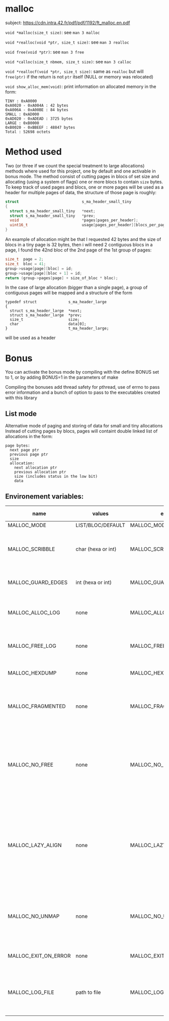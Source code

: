 # malloc

subject: https://cdn.intra.42.fr/pdf/pdf/1192/ft_malloc.en.pdf

``void *malloc(size_t size)``: see ``man 3 malloc``

``void *realloc(void *ptr, size_t size)``: see ``man 3 realloc``

``void free(void *ptr)``: see ``man 3 free``

``void *calloc(size_t nbmem, size_t size)``: see ``man 3 calloc``

``void *reallocf(void *ptr, size_t size)``: same as ``realloc`` but will ``free(ptr)`` if the return is not ``ptr`` itself (NULL or memory was relocated)

``void show_alloc_mem(void)``: print information on allocated memory in the form:
```
TINY : 0xA0000
0xA0020 - 0xA004A : 42 bytes
0xA006A - 0xA00BE : 84 bytes
SMALL : 0xAD000
0xAD020 - 0xADEAD : 3725 bytes
LARGE : 0xB0000
0xB0020 - 0xBBEEF : 48847 bytes
Total : 52698 octets
```

# Method used
Two (or three if we count the special treatment to large allocations) methods where used for this project, one by default and one activable in bonus mode.
The method consist of cutting pages in blocs of set size and allocating (using a system of flags) one or more blocs to contain ``size`` bytes.
To keep track of used pages and blocs, one or more pages will be used as a header for multiple pages of data, the structure of those page is roughly:
```c
struct                            s_ma_header_small_tiny
{
  struct s_ma_header_small_tiny   *next;
  struct s_ma_header_small_tiny   *prev;
  void                            *pages[pages_per_header];
  uint16_t                        usage[pages_per_header][blocs_per_page];
}
```
An example of allocation might be that I requested 42 bytes and the size of blocs in a tiny page is 32 bytes, then i will need 2 contiguous blocs in a page, I found the 42nd bloc of the 2nd page of the 1st group of pages:
```c
size_t  page = 2;
size_t  bloc = 41;
group->usage[page][bloc] = id;
group->usage[page][bloc + 1] = id;
return (group->pages[page] + size_of_bloc * bloc);
```
In the case of large allocation (bigger than a single page), a group of contiguous pages will be mapped and a structure of the form
```
typedef struct              s_ma_header_large
{
  struct s_ma_header_large  *next;
  struct s_ma_header_large  *prev;
  size_t                    size;
  char                      data[0];
}                           t_ma_header_large;
```
will be used as a header

# Bonus
You can activate the bonus mode by compiling with the define BONUS set to 1, or by adding BONUS=1 in the parameters of make

Compiling the bonuses add thread safety for pthread, use of errno to pass error information and a bunch of option to pass to the executables created with this library

## List mode
Alternative mode of paging and storing of data for small and tiny allocations
Instead of cutting pages by blocs, pages will containt double linked list of allocations in the form:
```
page bytes:
  next page ptr
  previous page ptr
  size
  allocation:
    next allocation ptr
    previous allocation ptr
    size (includes status in the low bit)
    data
```

## Environement variables:
|name              |values              |example                       |bloc mode|list mode|description                                        |
|--------------------|------------------|------------------------------|---------|-----------|---------------------------------------------------|
|MALLOC_MODE         |LIST/BLOC/DEFAULT |MALLOC_MODE=LIST              |yes      |yes        |switch mode                                        |
|MALLOC_SCRIBBLE     |char (hexa or int)|MALLOC_SCRIBBLE=0x42          |yes      |yes        |use scribble as default value to apply to free data, usefull to see accessed then freed data|
|MALLOC_GUARD_EDGES  |int (hexa or int) |MALLOC_GUARD_EDGES=0x10       |yes      |yes        |add bytes before and after allocated data as a protection against overflow|
|MALLOC_ALLOC_LOG    |none              |MALLOC_ALLOC_LOG              |yes      |yes        |print additional information in stdout on alloc or reallocation of memory|
|MALLOC_FREE_LOG     |none              |MALLOC_FREE_LOG               |yes      |yes        |print additional information in stdout on free or reallocation of memory|
|MALLOC_HEXDUMP      |none              |MALLOC_HEXDUMP                |yes      |yes        |change the default behavior of show_alloc_mem()|
|MALLOC_FRAGMENTED   |none              |MALLOC_FRAGMANTED             |no       |yes        |do not apply a defragmentation on freed memory, might increase the page mapping, used for debbuging purpose only|
|MALLOC_NO_FREE      |none              |MALLOC_NO_FREE                |yes      |yes        |do not set as free freed memory, increase drastically the page mapping, used for debbuging purpose only, free is still simulated, so if combined with log/invalid pointer it will output informations|
|MALLOC_LAZY_ALIGN   |none              |MALLOC_LAZY_ALIGN             |yes      |yes        |try to free/move invalid pointer if it points to a part of a bloc/list, the original pointer will be used instead of the one passed in parameter of free/realloc, this might result in unwanted free after checking the return of realloc, reallocf should be used instead|
|MALLOC_NO_UNMAP     |none              |MALLOC_NO_UNMAP               |yes      |large only |disable all calls to the munmap function, potential speed improvement in numerous alloc/free alternance at cost of hold unused pages|
|MALLOC_EXIT_ON_ERROR|none              |MALLOC_EXIT_ON_ERROR          |yes      |yes        |explicit, will exit on any error and will force a log of the error|
|MALLOC_LOG_FILE     |path to file      |MALLOC_LOG_FILE="./malloc.log"|yes      |yes        |will output all log information in the file located at $MALLOC_LOG_FILE location (in append mode) instead of stderr|
